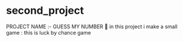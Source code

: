 # second_project
PROJECT NAME :- GUESS MY NUMBER 🤔
in this project i make a small game :
this is luck by chance game 
